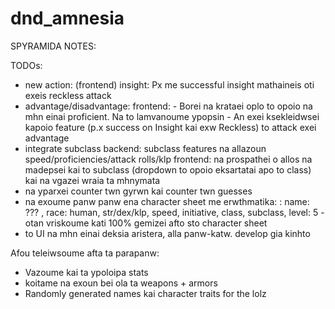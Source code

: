# dnd_amnesia

SPYRAMIDA NOTES:



TODOs:
 - new action: (frontend) 
        insight: Px me successful insight mathaineis oti exeis reckless attack
 - advantage/disadvantage: 
    frontend: 
        - Borei na krataei oplo to opoio na mhn einai proficient. Na to lamvanoume ypopsin
        - An exei ksekleidwsei kapoio feature (p.x success on Insight kai exw Reckless) to attack exei advantage
 - integrate subclass
    backend: subclass features na allazoun speed/proficiencies/attack rolls/klp
    frontend: na prospathei o allos na madepsei kai to subclass (dropdown to opoio eksartatai apo to class) kai na vgazei wraia ta mhnymata
 - na yparxei counter twn gyrwn kai counter twn guesses
 - na exoume panw panw ena character sheet me erwthmatika:
        : name: ??? , race: human, str/dex/klp, speed, initiative, class, subclass, level: 5
        - otan vriskoume kati 100% gemizei afto sto character sheet
 - to UI na mhn einai deksia aristera, alla panw-katw. develop gia kinhto
 
Afou teleiwsoume afta ta parapanw:
 - Vazoume kai ta ypoloipa stats
 - koitame na exoun bei ola ta weapons + armors
 - Randomly generated names kai character traits for the lolz